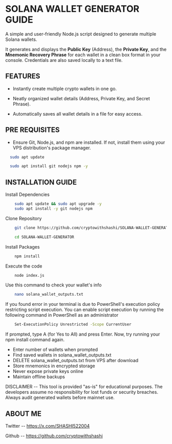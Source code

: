 # SOLANA WALLET GENERATOR GUIDE

A simple and user-friendly Node.js script designed to generate multiple Solana wallets.

It generates and displays the **Public Key** (Address), the **Private Key**, and the **Mnemonic Recovery Phrase** for each wallet in a clean box format in your console. Credentials are also saved locally to a text file.


## FEATURES



 - Instantly create multiple crypto wallets in one go.

 - Neatly organized wallet details (Address, Private Key, and Secret Phrase).

 - Automatically saves all wallet details in a file for easy access.
## PRE REQUISITES

 - Ensure Git, Node.js, and npm are installed. If not, install them using your VPS distribution's package manager.

```bash
  sudo apt update
```
```bash
  sudo apt install git nodejs npm -y
```

## INSTALLATION GUIDE

Install Dependencies
```bash
    sudo apt update && sudo apt upgrade -y
    sudo apt install -y git nodejs npm
```
Clone Repository
```bash
    git clone https://github.com/cryptowithshashi/SOLANA-WALLET-GENERATOR.git
```
```bash
    cd SOLANA-WALLET-GENERATOR
```

Install Packages
```bash
    npm install
```
Execute the code
```bash
    node index.js
```
Use this command to check your wallet's info
```bash
    nano solana_wallet_outputs.txt
```

If you found error in your terminal is due to PowerShell's execution policy restricting script execution. You can enable script execution by running the following command in PowerShell as an administrator
```bash
    Set-ExecutionPolicy Unrestricted -Scope CurrentUser

```
If prompted, type A (for Yes to All) and press Enter. Now, try running your npm install command again.

- Enter number of wallets when prompted
- Find saved wallets in solana_wallet_outputs.txt
- DELETE solana_wallet_outputs.txt from VPS after download
- Store mnemonics in encrypted storage
- Never expose private keys online
- Maintain offline backups

DISCLAIMER -- This tool is provided "as-is" for educational purposes. The developers assume no responsibility for lost funds or security breaches. Always audit generated wallets before mainnet use.


## ABOUT ME

Twitter -- https://x.com/SHASHI522004

Github -- https://github.com/cryptowithshashi

